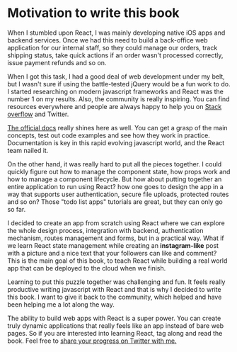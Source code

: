 # Motivation to write this book

When I stumbled upon React, I was mainly developing native iOS apps and backend services. Once we had this need to build a back-office web application for our internal staff, so they could manage our orders, track shipping status, take quick actions if an order wasn't processed correctly, issue payment refunds and so on.

When I got this task, I had a good deal of web development under my belt, but I wasn't sure if using the battle-tested jQuery would be a fun work to do. I started researching on modern javascript frameworks and React was the number 1 on my results. Also, the community is really inspiring. You can find resources everywhere and people are always happy to help you on [Stack overflow](https://stackoverflow.com/questions/tagged/reactjs) and Twitter.

[The official docs](https://reactjs.org/docs/getting-started.html) really shines here as well. You can get a grasp of the main concepts, test out code examples and see how they work in practice. Documentation is key in this rapid evolving javascript world, and the React team nailed it.

On the other hand, it was really hard to put all the pieces together. I could quickly figure out how to manage the component state, how props work and how to manage a component lifecycle. But how about putting together an entire application to run using React? how one goes to design the app in a way that supports user authentication, secure file uploads, protected routes and so on? Those "todo list apps" tutorials are great, but they can only go so far.

I decided to create an app from scratch using React where we can explore the whole design process, integration with backend, authentication mechanism, routes management and forms, but in a practical way. What if we learn React state management while creating an **instagram-like** post with a picture and a nice text that your followers can like and comment? This is the main goal of this book, to teach React while building a real world app that can be deployed to the cloud when we finish.

Learning to put this puzzle together was challenging and fun. It feels really productive writing javascript with React and that is why I decided to write this book. I want to give it back to the community, which helped and have been helping me a lot along the way.

The ability to build web apps with React is a super power. You can create truly dynamic applications that really feels like an app instead of bare web pages. So if you are interested into learning React, tag along and read the book. Feel free to [share your progress on Twitter with me.](https://twitter.com/intent/tweet?text=I%20am%20learning%20React%20while%20building%20a%20Instagram%20clone%20from%20scratch.%0ACheck%20this%20out%2C%20it%27s%20100%25%20free%20and%20open%20source%20book%20from%20%40bpaulino0.%0Ahttps%3A%2F%2Freactgram.dev)
